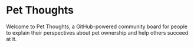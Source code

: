 # Pet Thoughts

Welcome to Pet Thoughts, a GitHub-powered community board for people to explain their perspectives about pet ownership and help others succeed at it.
